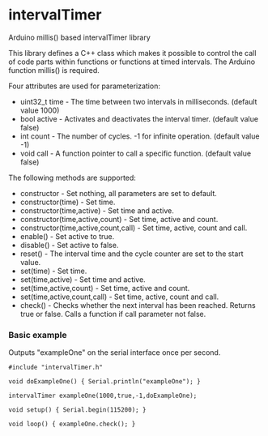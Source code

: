 # intervalTimer
Arduino millis() based intervalTimer library

This library defines a C++ class which makes it possible to control the call of code parts
within functions or functions at timed intervals. The Arduino function millis() is required.

Four attributes are used for parameterization:

* uint32_t time - The time between two intervals in milliseconds. (default value 1000)
* bool active - Activates and deactivates the interval timer. (default value false)
* int count - The number of cycles. -1 for infinite operation. (default value -1)
* void call - A function pointer to call a specific function. (default value false)

The following methods are supported:

* constructor - Set nothing, all parameters are set to default.
* constructor(time) - Set time.
* constructor(time,active) - Set time and active.
* constructor(time,active,count) - Set time, active and count.
* constructor(time,active,count,call) - Set time, active, count and call.
* enable() - Set active to true.
* disable() - Set active to false.
* reset() - The interval time and the cycle counter are set to the start value.
* set(time) - Set time.
* set(time,active) - Set time and active.
* set(time,active,count) - Set time, active and count.
* set(time,active,count,call) - Set time, active, count and call.
* check() - Checks whether the next interval has been reached. Returns true or false. Calls a function if call parameter not false.

### Basic example
Outputs "exampleOne" on the serial interface once per second.

    #include "intervalTimer.h"
    
    void doExampleOne() { Serial.println("exampleOne"); }
    
    intervalTimer exampleOne(1000,true,-1,doExampleOne);
    
    void setup() { Serial.begin(115200); }
    
    void loop() { exampleOne.check(); }